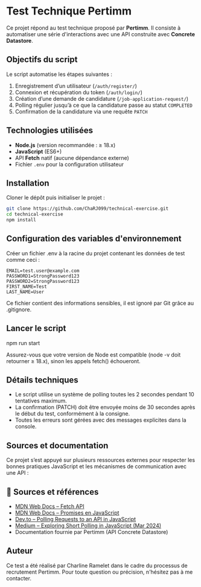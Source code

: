 # Test Technique Pertimm

Ce projet répond au test technique proposé par **Pertimm**. Il consiste à automatiser une série d'interactions avec une API construite avec **Concrete Datastore**.

## Objectifs du script

Le script automatise les étapes suivantes :

1. Enregistrement d’un utilisateur (`/auth/register/`)
2. Connexion et récupération du token (`/auth/login/`)
3. Création d’une demande de candidature (`/job-application-request/`)
4. Polling régulier jusqu’à ce que la candidature passe au statut `COMPLETED`
5. Confirmation de la candidature via une requête `PATCH`

## Technologies utilisées

- **Node.js** (version recommandée : ≥ 18.x)
- **JavaScript** (ES6+)
- API **Fetch** natif (aucune dépendance externe)
- Fichier `.env` pour la configuration utilisateur

## Installation

Cloner le dépôt puis initialiser le projet :

```bash
git clone https://github.com/ChaRJ099/technical-exercise.git
cd technical-exercise
npm install
```

## Configuration des variables d'environnement

Créer un fichier .env à la racine du projet contenant les données de test comme ceci :

```dotenv
EMAIL=test.user@example.com
PASSWORD1=StrongPassword123
PASSWORD2=StrongPassword123
FIRST_NAME=Test
LAST_NAME=User
```

Ce fichier contient des informations sensibles, il est ignoré par Git grâce au .gitignore.

## Lancer le script

npm run start

Assurez-vous que votre version de Node est compatible (node -v doit retourner ≥ 18.x), sinon les appels fetch() échoueront.

## Détails techniques

- Le script utilise un système de polling toutes les 2 secondes pendant 10 tentatives maximum.
- La confirmation (PATCH) doit être envoyée moins de 30 secondes après le début du test, conformément à la consigne.
- Toutes les erreurs sont gérées avec des messages explicites dans la console.

## Sources et documentation

Ce projet s’est appuyé sur plusieurs ressources externes pour respecter les bonnes pratiques JavaScript et les mécanismes de communication avec une API :

## 🔗 Sources et références

- [MDN Web Docs – Fetch API](https://developer.mozilla.org/en-US/docs/Web/API/Fetch_API)
- [MDN Web Docs – Promises en JavaScript](https://developer.mozilla.org/fr/docs/Web/JavaScript/Reference/Global_Objects/Promise)
- [Dev.to – Polling Requests to an API in JavaScript](https://dev.to/siddharthssb11/polling-requests-to-an-api-in-javascript-1g2d)
- [Medium – Exploring Short Polling in JavaScript (Mar 2024)](https://medium.com/@chaganti.sailesh/exploring-short-polling-in-javascript-a-real-time-approach-to-data-updates-765805cc88c5)
- Documentation fournie par Pertimm (API Concrete Datastore)

## Auteur

Ce test a été réalisé par Charline Ramelet dans le cadre du processus de recrutement Pertimm.
Pour toute question ou précision, n'hésitez pas à me contacter.
